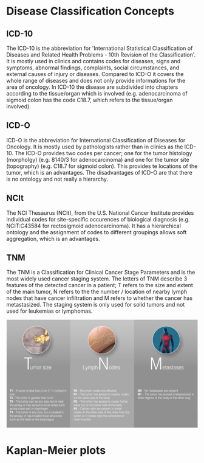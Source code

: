 # **Disease Classification Concepts**

## **ICD-10**
The ICD-10 is the abbreviation for 'International Statistical Classification of Diseases and Related Health Problems - 10th Revision of the Classification'. It is mostly used in clinics and contains codes for diseases, signs and symptoms, abnormal findings, complaints, social circumstances, and external causes of injury or diseases. Compared to ICD-O it covers the whole range of diseases and does not only provide informations for the area of oncology. In ICD-10 the disease are subdivided into chapters according to the tissue/organ which is involved (e.g. adenocarcinoma of sigmoid colon has the code C18.7, which refers to the tissue/organ involved).

## **ICD-O**
ICD-O is the abbreviation for International Classification of Diseases for Oncology. It is mostly used by pathologists rather than in clinics as the ICD-10. The ICD-O provides two codes per cancer; one for the tumor histology (morpholgy) (e.g. 8140/3 for adenocarcinoma) and one for the tumor site (topography) (e.g. C18.7 for sigmoid colon). This provides te locations of the tumor, which is an advantages. The disadvantages of ICD-O are that there is no ontology and not really a hierarchy.

## **NCIt**
The NCI Thesaurus (NCIt), from the U.S. National Cancer Institute provides individual codes for site-specific occurences of biological diagnosis (e.g. NCIT:C43584 for rectosigmoid adenocarcinoma). It has a hierarchical ontology and the assignment of codes to different groupings allows soft aggregation, which is an advantages.

## **TNM**
The TNM is a Classification for Clinical Cancer Stage Parameters and is the most widely used cancer staging system. The letters of TNM describe 3 features of the detected cancer in a patient; T refers to the size and extent of the main tumor, N refers to the the number / location of nearby lymph nodes that have cancer infiltration and M refers to whether the cancer has metastasized. The staging system is only used for solid tumors and not used for leukemias or lymphomas.

![image](TNM.PNG)


# **Kaplan-Meier plots**

